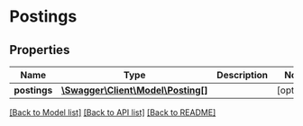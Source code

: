# Postings

## Properties
Name | Type | Description | Notes
------------ | ------------- | ------------- | -------------
**postings** | [**\Swagger\Client\Model\Posting[]**](Posting.md) |  | [optional] 

[[Back to Model list]](../README.md#documentation-for-models) [[Back to API list]](../README.md#documentation-for-api-endpoints) [[Back to README]](../README.md)


